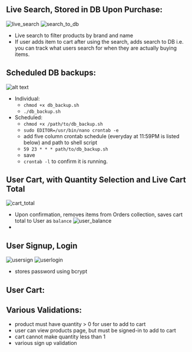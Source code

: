## Live Search, Stored in DB Upon Purchase:
![live_search](../master/gifsandpics/live_search.gif)
![search_to_db](../master/gifsandpics/search_to_db.png)
- Live search to filter products by brand and name
- If user adds item to cart after using the search, adds search to DB i.e. you can track what users search for when they are actually buying items.
## Scheduled DB backups:
![alt text](../master/gifsandpics/db_backup.gif)
- Individual:
  - `chmod +x db_backup.sh`
  - `./db_backup.sh`
- Scheduled:
  - `chmod +x /path/to/db_backup.sh`
  - `sudo EDITOR=/usr/bin/nano crontab -e`
  - add five column crontab schedule (everyday at 11:59PM is listed below) and path to shell script
  - `59 23 * * * path/to/db_backup.sh`
  - save
  - `crontab -l` to confirm it is running.
## User Cart, with Quantity Selection and Live Cart Total
![cart_total](../master/gifsandpics/cart_total.gif)
- Upon confirmation, removes items from Orders collection, saves cart total to User as `balance`
![user_balance](../master/gifsandpics/user_balance.png)
-
## User Signup, Login
  ![usersign](../master/gifsandpics/user_sign.png)
  ![userlogin](../master/gifsandpics/user_login.png)
  - stores password using bcrypt
## User Cart:
## Various Validations:
- product must have quantity > 0 for user to add to cart
- user can view products page, but must be signed-in to add to cart
- cart cannot make quantity less than 1
- various sign up validation
